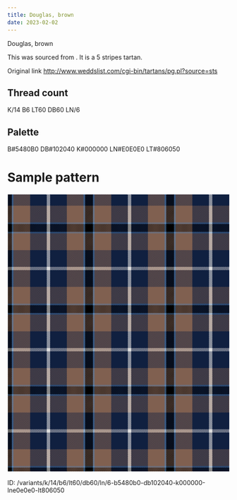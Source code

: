 ```yaml
---
title: Douglas, brown
date: 2023-02-02
---
```

Douglas, brown

This was sourced from <no value>.  It is a 5 stripes tartan.

Original link http://www.weddslist.com/cgi-bin/tartans/pg.pl?source=sts

## Thread count
K/14 B6 LT60 DB60 LN/6

## Palette
B#5480B0 DB#102040 K#000000 LN#E0E0E0 LT#806050

# Sample pattern

![Tartan detail](tartan.png "K/14 B6 LT60 DB60 LN/6 tartan")

ID: /variants/k/14/b6/lt60/db60/ln/6-b5480b0-db102040-k000000-lne0e0e0-lt806050